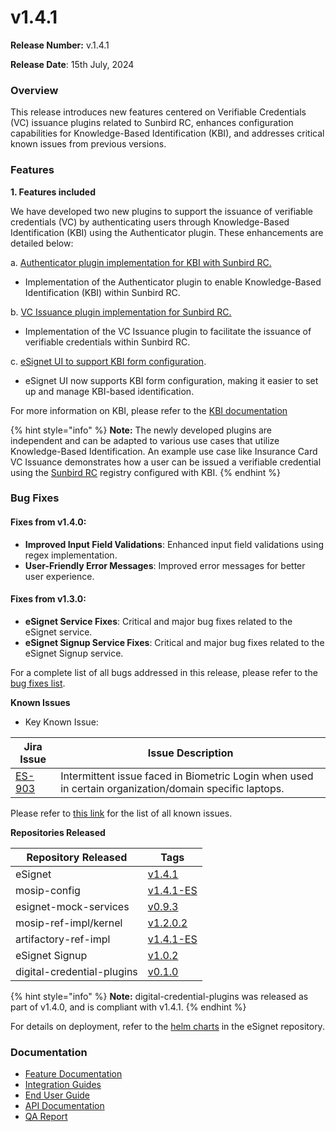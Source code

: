 # v1.4.1

**Release Number:** v.1.4.1&#x20;

**Release Date**: 15th July, 2024

### Overview

This release introduces new features centered on Verifiable Credentials (VC) issuance plugins related to Sunbird RC, enhances configuration capabilities for Knowledge-Based Identification (KBI), and addresses critical known issues from previous versions.

### Features

**1. Features included**

We have developed two new plugins to support the issuance of verifiable credentials (VC) by authenticating users through Knowledge-Based Identification (KBI) using the Authenticator plugin. These enhancements are detailed below:

a. [Authenticator plugin implementation for KBI with Sunbird RC.](../../overview/features/#authenticator-plugin-implementation-for-kbi-with-sunbird-rc)

* Implementation of the Authenticator plugin to enable Knowledge-Based Identification (KBI) within Sunbird RC.

b. [VC Issuance plugin implementation for Sunbird RC.](../../overview/features/#vc-issuance-plugin-implementation-for-sunbird-rc)

* Implementation of the VC Issuance plugin to facilitate the issuance of verifiable credentials within Sunbird RC.

c. [eSignet UI to support KBI form configuration](../../overview/features/#kbi-form-configuration-for-esignet-ui).

* eSignet UI now supports KBI form configuration, making it easier to set up and manage KBI-based identification.

For more information on KBI, please refer to the [KBI documentation](https://docs.esignet.io/end-user-guide/knowledge-based-authentication)

{% hint style="info" %}
**Note:** The newly developed plugins are independent and can be adapted to various use cases that utilize Knowledge-Based Identification. An example use case like Insurance Card VC Issuance demonstrates how a user can be issued a verifiable credential using the [Sunbird RC](https://github.com/mosip/digital-credential-plugins/blob/master/sunbird-rc-esignet-integration-impl/README.md) registry configured with KBI.
{% endhint %}

### Bug Fixes <a href="#bug-fixes" id="bug-fixes"></a>

#### Fixes from v1.4.0: <a href="#fixes-from-v1.4.0" id="fixes-from-v1.4.0"></a>

* **Improved Input Field Validations**: Enhanced input field validations using regex implementation.
* **User-Friendly Error Messages**: Improved error messages for better user experience.

#### Fixes from v1.3.0: <a href="#fixes-from-v1.3.0" id="fixes-from-v1.3.0"></a>

* **eSignet Service Fixes**: Critical and major bug fixes related to the eSignet service.
* **eSignet Signup Service Fixes**: Critical and major bug fixes related to the eSignet Signup service.

For a complete list of all bugs addressed in this release, please refer to the [bug fixes list](https://mosip.atlassian.net/jira/software/c/projects/ES/issues/?jql=%22Release%20Number%5BLabels%5D%22%20in%20\(esignet_v1.4.1\)%20and%20issuetype%3DBug).

**Known Issues**

* Key Known Issue:&#x20;

| Jira Issue                                          | Issue Description                                                                                      |
| --------------------------------------------------- | ------------------------------------------------------------------------------------------------------ |
| [ES-903](https://mosip.atlassian.net/browse/ES-903) | Intermittent issue faced in Biometric Login when used in certain organization/domain specific laptops. |

Please refer to [this link](https://mosip.atlassian.net/jira/software/c/projects/ES/issues/?jql=labels%20%3D%20known-issue-eSignet-v1.4.1) for the list of all known issues.

**Repositories Released**

| Repository Released        | Tags                                                                             |
| -------------------------- | -------------------------------------------------------------------------------- |
| eSignet                    | [v1.4.1](https://github.com/mosip/esignet/tree/v1.4.1)                           |
| mosip-config               | [v1.4.1-ES](https://github.com/mosip/mosip-config/tree/release-1.4.1-ES)         |
| esignet-mock-services      | [v0.9.3](https://github.com/mosip/esignet-mock-services/tree/release-0.9.x)      |
| mosip-ref-impl/kernel      | [v1.2.0.2](https://github.com/mosip/mosip-ref-impl/tree/release-1.2.0.x/kernel)  |
| artifactory-ref-impl       | [v1.4.1-ES](https://github.com/mosip/artifactory-ref-impl/tree/release-1.4.1-ES) |
| eSignet Signup             | [v1.0.2](https://github.com/mosip/esignet-signup/tree/release-1.0.x)             |
| digital-credential-plugins | [v0.1.0](https://github.com/mosip/digital-credential-plugins)                    |

{% hint style="info" %}
**Note:** digital-credential-plugins was released as part of v1.4.0, and is compliant with v1.4.1.
{% endhint %}

For details on deployment, refer to the [helm charts](https://github.com/mosip/esignet/tree/v1.4.1/helm) in the eSignet repository.

### Documentation

* [Feature Documentation](https://docs.esignet.io/overview/features#knowledge-based-authentication)
* [Integration Guides](https://docs.esignet.io/integration)
* [End User Guide](https://docs.esignet.io/end-user-guide)
* [API Documentation](https://github.com/mosip/esignet/blob/v1.4.0/docs/esignet-openapi.yaml)
* [QA Report ](https://docs.esignet.io/versions/v1.4.1/test-report)
